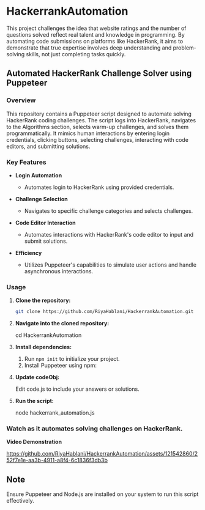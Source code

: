 # HackerrankAutomation

This project challenges the idea that website ratings and the number of questions solved reflect real talent and knowledge in programming. By automating code submissions on platforms like HackerRank, it aims to demonstrate that true expertise involves deep understanding and problem-solving skills, not just completing tasks quickly.

## Automated HackerRank Challenge Solver using Puppeteer

### Overview

This repository contains a Puppeteer script designed to automate solving HackerRank coding challenges. The script logs into HackerRank, navigates to the Algorithms section, selects warm-up challenges, and solves them programmatically. It mimics human interactions by entering login credentials, clicking buttons, selecting challenges, interacting with code editors, and submitting solutions.

### Key Features

- **Login Automation**
  - Automates login to HackerRank using provided credentials.

- **Challenge Selection**
  - Navigates to specific challenge categories and selects challenges.

- **Code Editor Interaction**
  - Automates interactions with HackerRank's code editor to input and submit solutions.

- **Efficiency**
  - Utilizes Puppeteer's capabilities to simulate user actions and handle asynchronous interactions.

### Usage

1. **Clone the repository:**

   ```bash
   git clone https://github.com/RiyaHablani/HackerrankAutomation.git
2. **Navigate into the cloned repository:**

     cd HackerrankAutomation
3. **Install dependencies:**

   1. Run `npm init` to initialize your project.
   2. Install Puppeteer using npm:
4. **Update codeObj:**
   
    Edit code.js to include your answers or solutions.

6.  **Run the script:**
   
     node hackerrank_automation.js
### Watch as it automates solving challenges on HackerRank.

**Video Demonstration**

https://github.com/RiyaHablani/HackerrankAutomation/assets/121542860/252f7e1e-aa3b-4911-a8f4-6c1836f3db3b


## Note
Ensure Puppeteer and Node.js are installed on your system to run this script effectively.
